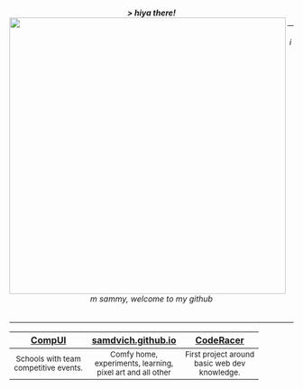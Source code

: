 ![]() 
<p align="center"><b><i>> hiya there!</i></b>
<img align="left" width="490" height="auto" src="https://media1.tenor.com/images/2ef78ab2f3e2acbf077388e26d3bc2da/tenor.gif?itemid=14815980">
<hr>
<h6 align="center">im sammy, welcome to my github</h6>

<!--
You uncovered some more info! Well, now that you're here, these are some things about me:

🔭 I’m currently working on **embracing the industry**<br>
🌱 I’m currently learning **typescript/react**<br>
👯 I’m looking to collaborate on **anything!**<br>
🤔 I’m looking for help with **getting into programming work**<br>
💬 Ask me about **anything, i'm happy to talk (^^)**<br>
📫 How to reach me: **Sammy Panda#0368**<br>
😄 Pronouns: **Boy;Male**<br>
⚡ Fun fact: **I got top of my digital solutions class all through high school!**<br>
-->

<hr>

| [CompUI](shaiparkshs.ipto.com.au/11%20Digital%20Solutions/spage65/CompUI/)   | [samdvich.github.io](samdvich.github.io)                                     | [CodeRacer](shaiparkshs.ipto.com.au/11%20Digital%20Solutions/spage65/CodeRacer) |
| :--------------------------------------------------------------------------: | :--------------------------------------------------------------------------: | :-----------------------------------------------------------------------------: |
| <sup>Schools with team<br>competitive events.</sup> | <sup>Comfy home, <br>experiments, learning,<br>pixel art and all other</sup> | <sup>First project around<br> basic web dev<br> knowledge.</sup>                |

</div>
